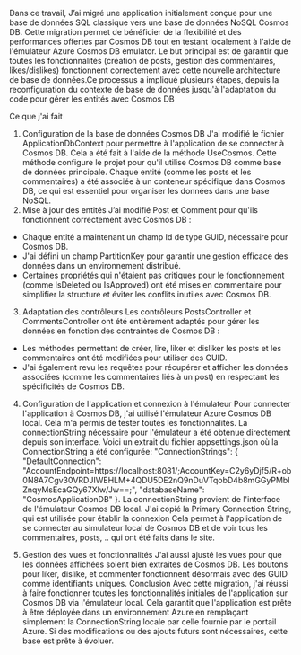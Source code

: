 
Dans ce travail, J’ai migré une application initialement conçue pour une base de données SQL classique vers une base de données NoSQL Cosmos DB. Cette migration permet de bénéficier de la flexibilité et des performances offertes par Cosmos DB tout en testant localement à l'aide de l'émulateur Azure Cosmos DB emulator. Le but principal est de garantir que toutes les fonctionnalités (création de posts, gestion des commentaires, likes/dislikes) fonctionnent correctement avec cette nouvelle architecture de base de données.Ce processus a impliqué plusieurs étapes, depuis la reconfiguration du contexte de base de données jusqu'à l'adaptation du code pour gérer les entités avec Cosmos DB


Ce que j'ai fait
1. Configuration de la base de données Cosmos DB
J'ai modifié le fichier ApplicationDbContext pour permettre à l'application de se connecter à Cosmos DB. Cela a été fait à l'aide de la méthode UseCosmos. Cette méthode configure le projet pour qu'il utilise Cosmos DB comme base de données principale. Chaque entité (comme les posts et les commentaires) a été associée à un conteneur spécifique dans Cosmos DB, ce qui est essentiel pour organiser les données dans une base NoSQL.
2. Mise à jour des entités
J’ai modifié Post et Comment pour qu'ils fonctionnent correctement avec Cosmos DB :
* Chaque entité a maintenant un champ Id de type GUID, nécessaire pour Cosmos DB.
* J'ai défini un champ PartitionKey pour garantir une gestion efficace des données dans un environnement distribué.
* Certaines propriétés qui n'étaient pas critiques pour le fonctionnement (comme IsDeleted ou IsApproved) ont été mises en commentaire pour simplifier la structure et éviter les conflits inutiles avec Cosmos DB.
3. Adaptation des contrôleurs
Les contrôleurs PostsController et CommentsController ont été entièrement adaptés pour gérer les données en fonction des contraintes de Cosmos DB :
* Les méthodes permettant de créer, lire, liker et disliker les posts et les commentaires ont été modifiées pour utiliser des GUID.
* J'ai également revu les requêtes pour récupérer et afficher les données associées (comme les commentaires liés à un post) en respectant les spécificités de Cosmos DB.
4. Configuration de l'application et connexion à l'émulateur
Pour connecter l'application à Cosmos DB, j'ai utilisé l'émulateur Azure Cosmos DB local. Cela m'a permis de tester toutes les fonctionnalités. La connectionString nécessaire pour l'émulateur a été obtenue directement depuis son interface.
Voici un extrait du fichier appsettings.json où la ConnectionString a été configurée:
"ConnectionStrings": {
  "DefaultConnection": "AccountEndpoint=https://localhost:8081/;AccountKey=C2y6yDjf5/R+ob0N8A7Cgv30VRDJIWEHLM+4QDU5DE2nQ9nDuVTqobD4b8mGGyPMbIZnqyMsEcaGQy67XIw/Jw==;",
  "databaseName": "CosmosApplicationDB"
}. La connectionString provient de l'interface de l'émulateur Cosmos DB local. J'ai copié la Primary Connection String, qui est utilisée pour établir la connexion
Cela permet à l'application de se connecter au simulateur local de Cosmos DB et de voir tous les commentaires, posts, .. qui ont été faits dans le site.


5. Gestion des vues et fonctionnalités
J'ai aussi ajusté les vues pour que les données affichées soient bien extraites de Cosmos DB. Les boutons pour liker, dislike, et commenter fonctionnent désormais avec des GUID comme identifiants uniques.
Conclusion
Avec cette migration, j'ai réussi à faire fonctionner toutes les fonctionnalités initiales de l'application sur Cosmos DB via l'émulateur local. Cela garantit que l'application est prête à être déployée dans un environnement Azure en remplaçant simplement la ConnectionString locale par celle fournie par le portail Azure. Si des modifications ou des ajouts futurs sont nécessaires, cette base est prête à évoluer.
